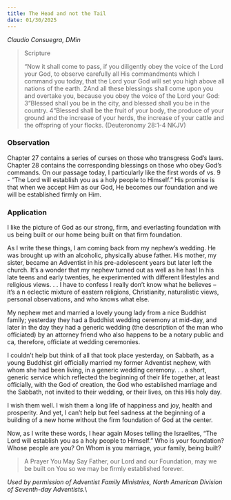 ```yaml
---
title: The Head and not the Tail
date: 01/30/2025
---
```


_Claudio Consuegra, DMin_

> <p>Scripture</p>
> “Now it shall come to pass, if you diligently obey the voice of the Lord your God, to observe carefully all His commandments which I command you today, that the Lord your God will set you high above all nations of the earth. 2And all these blessings shall come upon you and overtake you, because you obey the voice of the Lord your God: 3“Blessed shall you be in the city, and blessed shall you be in the country. 4“Blessed shall be the fruit of your body, the produce of your ground and the increase of your herds, the increase of your cattle and the offspring of your flocks. (Deuteronomy 28:1-4 NKJV)

### Observation

Chapter 27 contains a series of curses on those who transgress God’s laws. Chapter 28 contains the corresponding blessings on those who obey God’s commands. On our passage today, I particularly like the first words of vs. 9 - “The Lord will establish you as a holy people to Himself.” His promise is that when we accept Him as our God, He becomes our foundation and we will be established firmly on Him.

### Application

I like the picture of God as our strong, firm, and everlasting foundation with us being built or our home being built on that firm foundation.

As I write these things, I am coming back from my nephew’s wedding. He was brought up with an alcoholic, physically abuse father. His mother, my sister, became an Adventist in his pre-adolescent years but later left the church. It’s a wonder that my nephew turned out as well as he has! In his late teens and early twenties, he experimented with different lifestyles and religious views. . . I have to confess I really don’t know what he believes – it’s a n eclectic mixture of eastern religions, Christianity, naturalistic views, personal observations, and who knows what else.

My nephew met and married a lovely young lady from a nice Buddhist family; yesterday they had a Buddhist wedding ceremony at mid-day, and later in the day they had a generic wedding (the description of the man who officiated) by an attorney friend who also happens to be a notary public and ca, therefore, officiate at wedding ceremonies.

I couldn’t help but think of all that took place yesterday, on Sabbath, as a young Buddhist girl officially married my former Adventist nephew, with whom she had been living, in a generic wedding ceremony. . . a short, generic service which reflected the beginning of their life together, at least officially, with the God of creation, the God who established marriage and the Sabbath, not invited to their wedding, or their lives, on this His holy day.

I wish them well. I wish them a long life of happiness and joy, health and prosperity. And yet, I can’t help but feel sadness at the beginning of a building of a new home without the firm foundation of God at the center.

Now, as I write these words, I hear again Moses telling the Israelites, “The Lord will establish you as a holy people to Himself.” Who is your foundation? Whose people are you? On Whom is you marriage, your family, being built?

> <callout>A Prayer You May Say</callout>
> Father, our Lord and our Foundation, may we be built on You so we may be firmly established forever.

_Used by permission of Adventist Family Ministries, North American Division of Seventh-day Adventists._\